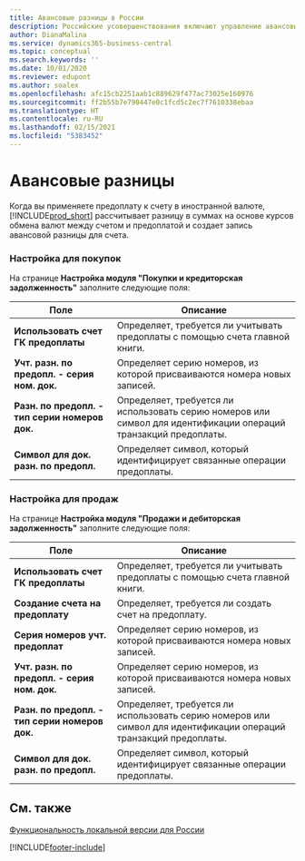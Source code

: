 ```yaml
---
title: Авансовые разницы в России
description: Российские усовершенствования включают управление авансовыми разницами.
author: DianaMalina
ms.service: dynamics365-business-central
ms.topic: conceptual
ms.search.keywords: ''
ms.date: 10/01/2020
ms.reviewer: edupont
ms.author: soalex
ms.openlocfilehash: afc15cb2251aab1c889629f477ac73025e160976
ms.sourcegitcommit: ff2b55b7e790447e0c1fcd5c2ec7f7610338ebaa
ms.translationtype: HT
ms.contentlocale: ru-RU
ms.lasthandoff: 02/15/2021
ms.locfileid: "5383452"
---
```

# <a name="prepayment-differences"></a>Авансовые разницы

Когда вы применяете предоплату к счету в иностранной валюте, [!INCLUDE[prod_short](../../includes/prod_short.md)] рассчитывает разницу в суммах на основе курсов обмена валют между счетом и предоплатой и создает запись авансовой разницы для счета.  

### <a name="setup-for-purchases"></a>Настройка для покупок

На странице **Настройка модуля "Покупки и кредиторская задолженность"** заполните следующие поля:

| Поле                      | Описание                                                  |
| -------------------------- | ------------------------------------------------------------ |
| **Использовать счет ГК предоплаты** | Определяет, требуется ли учитывать предоплаты с помощью счета главной книги. |
| **Учт. разн. по предопл. - серия ном. док.**    | Определяет серию номеров, из которой присваиваются номера новых записей. |
| **Разн. по предопл. - тип серии номеров док.**      | Определяет, требуется ли использовать серию номеров или символ для идентификации операций транзакций предоплаты. |
| **Символ для док. разн. по предопл.**      | Определяет символ, который идентифицирует связанные операции предоплаты. |

### <a name="setup-for-sales"></a>Настройка для продаж

На странице **Настройка модуля "Продажи и дебиторская задолженность"** заполните следующие поля:

| Поле                     | Описание                                                  |
| ------------------------- | ------------------------------------------------------------ |
| **Использовать счет ГК предоплаты**    | Определяет, требуется ли учитывать предоплаты с помощью счета главной книги. |
| **Создание счета на предоплату** | Определяет, требуется ли создать счет на предоплату. |
| **Серия номеров учт. предоплат**    | Определяет серию номеров, из которой присваиваются номера новых записей. |
| **Учт. разн. по предопл. - серия ном. док.**       | Определяет серию номеров, из которой присваиваются номера новых записей. |
| **Разн. по предопл. - тип серии номеров док.**         | Определяет, требуется ли использовать серию номеров или символ для идентификации операций транзакций предоплаты. |
| **Символ для док. разн. по предопл.**        | Определяет символ, который идентифицирует связанные операции предоплаты. |

## <a name="see-also"></a>См. также

[Функциональность локальной версии для России](russia-local-functionality.md)  


[!INCLUDE[footer-include](../../includes/footer-banner.md)]